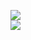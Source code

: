 [![](https://img.shields.io/badge/Made%20With-Github%20Spray-lightgrey.svg?style=for-the-badge&logo=github)](https://github.com/Annihil/github-spray#26991)  
[![](https://i.imgur.com/2DrTn0Z.gif)](https://github.com/Annihil/github-spray)